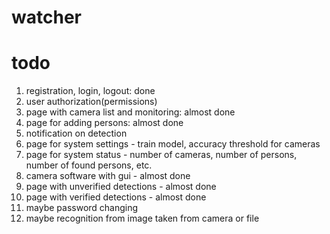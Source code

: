 # watcher

# todo
1. registration, login, logout: done
2. user authorization(permissions)
3. page with camera list and monitoring: almost done
4. page for adding persons: almost done
5. notification on detection
6. page for system settings - train model, accuracy threshold for cameras
7. page for system status - number of cameras, number of persons, number of found persons, etc.
8. camera software with gui - almost done
9. page with unverified detections - almost done
10. page with verified detections - almost done
11. maybe password changing
12. maybe recognition from image taken from camera or file